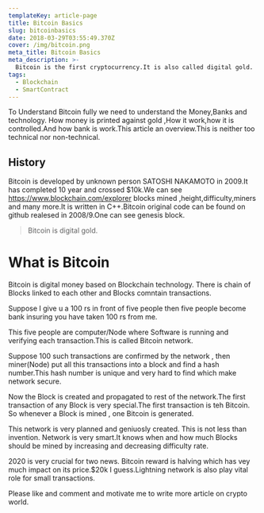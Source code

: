 ```yaml
---
templateKey: article-page
title: Bitcoin Basics
slug: bitcoinbasics
date: 2018-03-29T03:55:49.370Z
cover: /img/bitcoin.png
meta_title: Bitcoin Basics
meta_description: >-
  Bitcoin is the first cryptocurrency.It is also called digital gold.
tags:
  - Blockchain
  - SmartContract
---
```


To Understand Bitcoin fully we need to understand the Money,Banks and technology.
How money is printed against gold ,How it work,how it is controlled.And how bank is work.This article an overview.This is neither too technical nor non-technical.
## History

Bitcoin is developed by unknown person SATOSHI NAKAMOTO in 2009.It has completed 10 year and crossed $10k.We can see https://www.blockchain.com/explorer blocks mined ,height,difficulty,miners and many more.It is written in C++.Bitcoin original code can be found on github realesed in 2008/9.One can see genesis block.  
> Bitcoin is digital gold.

# What is Bitcoin 
Bitcoin is digital money based on Blockchain technology. There is chain of Blocks linked to each other and Blocks comntain transactions.

Suppose I give u a 100 rs in front of five people then five people become bank insuring you have taken 100 rs from me.

This five people are computer/Node where Software is running and verifying each transaction.This is called Bitcoin network.

Suppose 100 such transactions are confirmed by the network , then miner(Node) put all this transactions into a block and find a hash number.This hash number is unique and very hard to find which make network secure. 

Now the Block is created and propagated to rest of the network.The first transaction of any Block is very special.The first transaction is teh Bitcoin.
So whenever a Block is mined , one Bitcoin is generated.

This network is very planned and geniuosly created. This is not less than invention.
Network is very smart.It knows when and how much Blocks should be mined by increasing and decreasing difficulty rate.

2020 is very crucial for two news. Bitcoin reward is halving which has vey much impact on its price.$20k I guess.Lightning network is also play vital role for small transactions. 

Please like and comment and motivate me to write more article on crypto world.